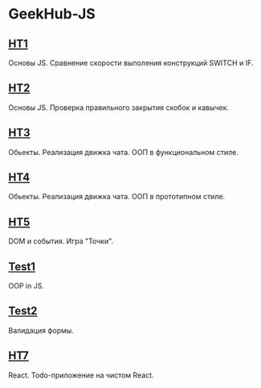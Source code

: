# GeekHub-JS
## [HT1](https://alexandrchebotar.github.io/HT1/index.html)
Основы JS. Сравнение скорости выполения конструкций SWITCH и IF.

## [HT2](https://alexandrchebotar.github.io/HT2/index.html)
Основы JS. Проверка правильного закрытия скобок и кавычек.

## [HT3](https://alexandrchebotar.github.io/HT3/index.html)
Обьекты. Реализация движка чата. ООП в функциональном стиле.

## [HT4](https://alexandrchebotar.github.io/HT4/index.html)
Обьекты. Реализация движка чата. ООП в прототипном стиле.

## [HT5](https://alexandrchebotar.github.io/HT5/index.html)
DOM и события. Игра "Точки".

## [Test1](https://alexandrchebotar.github.io/Test1/index.html)
OOP in JS.

## [Test2](https://alexandrchebotar.github.io/Test2/index.html)
Валидация формы.

## [HT7](https://alexandrchebotar.github.io/HT7/no-redux/index.html)
React. Todo-приложение на чистом React.